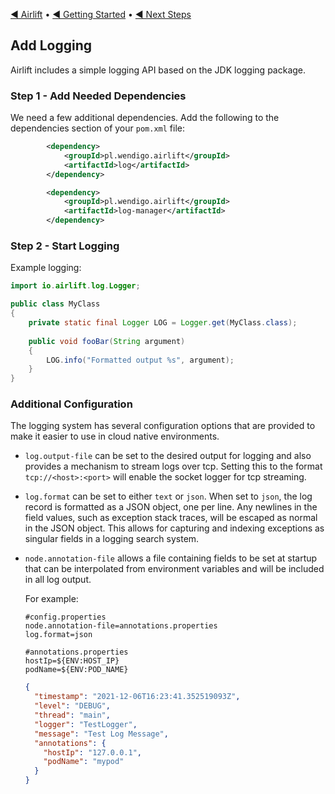 [◀︎ Airlift](../README.md) • [◀︎ Getting Started](getting_started.md) • [◀︎ Next Steps](next_steps.md)

## Add Logging

Airlift includes a simple logging API based on the JDK logging package.

### Step 1 - Add Needed Dependencies

We need a few additional dependencies. Add the following to the dependencies section of your
`pom.xml` file:

```xml 
        <dependency>
            <groupId>pl.wendigo.airlift</groupId>
            <artifactId>log</artifactId>
        </dependency>

        <dependency>
            <groupId>pl.wendigo.airlift</groupId>
            <artifactId>log-manager</artifactId>
        </dependency>
```

### Step 2 - Start Logging

Example logging:

```java
import io.airlift.log.Logger;

public class MyClass
{
    private static final Logger LOG = Logger.get(MyClass.class);
    
    public void fooBar(String argument)
    {
        LOG.info("Formatted output %s", argument);
    }
}
```

### Additional Configuration

The logging system has several configuration options that are provided to make it easier
to use in cloud native environments.

* `log.output-file` can be set to the desired output for logging and also provides a mechanism
  to stream logs over tcp. Setting this to the format `tcp://<host>:<port>` will enable the socket
  logger for tcp streaming.

* `log.format` can be set to either `text` or `json`. When set to `json`, the log record is formatted as a JSON object, one per line.
  Any newlines in the field values, such as exception stack traces, will be escaped as normal in the JSON object.  This allows for 
  capturing and indexing exceptions as singular fields in a logging search system.

* `node.annotation-file` allows a file containing fields to be set at startup that can be
  interpolated from environment variables and will be included in all log output.

  For example:
  ```
  #config.properties
  node.annotation-file=annotations.properties
  log.format=json
  ```
  ```
  #annotations.properties
  hostIp=${ENV:HOST_IP}
  podName=${ENV:POD_NAME}
  ```
  ```json
  {
    "timestamp": "2021-12-06T16:23:41.352519093Z",
    "level": "DEBUG",
    "thread": "main",
    "logger": "TestLogger",
    "message": "Test Log Message",
    "annotations": {
      "hostIp": "127.0.0.1",
      "podName": "mypod"
    }
  }
  ```
